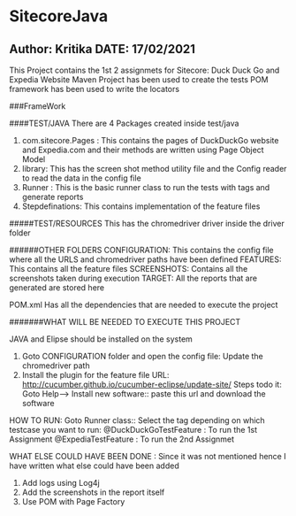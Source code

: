 # SitecoreJava
## Author: Kritika DATE: 17/02/2021

This Project contains the 1st 2 assignmets for Sitecore: Duck Duck Go and Expedia Website
Maven Project has been used to create the tests
POM framework has been used to write the locators

###FrameWork

####TEST/JAVA
There are 4 Packages created inside test/java
1. com.sitecore.Pages  : This contains the pages of DuckDuckGo website and Expedia.com and their methods are written using Page Object Model
2. library: This has the screen shot method utility file and the Config reader to read the data in the config file
3. Runner : This is the basic runner class to run the tests with tags and generate reports
4. Stepdefinations: This contains implementation of the feature files

#####TEST/RESOURCES
This has the chromedriver driver inside the driver folder

######OTHER FOLDERS
CONFIGURATION: This contains the config file where all the URLS and chromedriver paths have been defined
FEATURES: This contains all the feature files
SCREENSHOTS: Contains all the screenshots taken during execution
TARGET: All the reports that are generated are stored here

POM.xml Has all the dependencies that are needed to execute the project

#######WHAT WILL BE NEEDED TO EXECUTE THIS PROJECT

JAVA and Elipse should be installed on the system

1. Goto CONFIGURATION folder and open the config file: Update the chromedriver path 
2. Install the plugin for the feature file 
URL: http://cucumber.github.io/cucumber-eclipse/update-site/ 
Steps todo it: Goto Help--> Install new software:: paste this url and download the software

HOW TO RUN: Goto Runner class:: Select the tag depending on which testcase you want to run: 
@DuckDuckGoTestFeature  : To run the 1st Assignment
@ExpediaTestFeature  	: To run the 2nd Assignmet

WHAT ELSE COULD HAVE BEEN DONE : Since it was not mentioned hence I have written what else could have been added
1. Add logs using Log4j
2. Add the screenshots in the report itself
3. Use POM with Page Factory
